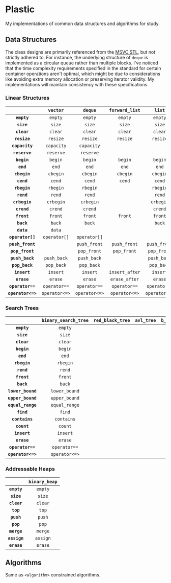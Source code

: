 # Plastic

My implementations of common data structures and algorithms for study.

## Data Structures

The class designs are primarily referenced from the [MSVC STL](https://github.com/microsoft/STL), but not strictly adhered to. For instance, the underlying structure of `deque` is implemented as a circular queue rather than multiple blocks. I've noticed that the time complexity requirements specified in the standard for certain container operations aren't optimal, which might be due to considerations like avoiding extra memory allocation or preserving iterator validity. My implementations will maintain consistency with these specifications.

### Linear Structures

| | **`vector`** | **`deque`** | **`forward_list`** | **`list`** |
| :--: | :--: | :--: | :--: | :--: |
| **`empty`** | `empty` | `empty` | `empty` | `empty` |
| **`size`** | `size` | `size` | `size` | `size` |
| **`clear`** | `clear` | `clear` | `clear` | `clear` |
| **`resize`** | `resize` | `resize` | `resize` | `resize` |
| **`capacity`** | `capacity` | `capacity` | | |
| **`reserve`** | `reserve` | `reserve` | | |
| **`begin`** | `begin` | `begin` | `begin` | `begin` |
| **`end`** | `end` | `end` | `end` | `end` |
| **`cbegin`** | `cbegin` | `cbegin` | `cbegin` | `cbegin` |
| **`cend`** | `cend` | `cend` | `cend` | `cend` |
| **`rbegin`** | `rbegin` | `rbegin` | | `rbegin` |
| **`rend`** | `rend` | `rend` | | `rend` |
| **`crbegin`** | `crbegin` | `crbegin` | | `crbegin` |
| **`crend`** | `crend` | `crend` | | `crend` |
| **`front`** | `front` | `front` | `front` | `front` |
| **`back`** | `back` | `back` | | `back` |
| **`data`** | `data` | | | |
| **`operator[]`** | `operator[]` | `operator[]` | | |
| **`push_front`** | | `push_front` | `push_front` | `push_front` |
| **`pop_front`** | | `pop_front` | `pop_front` | `pop_front` |
| **`push_back`** | `push_back` | `push_back` | | `push_back` |
| **`pop_back`** | `pop_back` | `pop_back` | | `pop_back` |
| **`insert`** | `insert` | `insert` | `insert_after` | `insert` |
| **`erase`** | `erase` | `erase` | `erase_after` | `erase` |
| **`operator==`** | `operator==` | `operator==` | `operator==` | `operator==` |
| **`operator<=>`** | `operator<=>` | `operator<=>` | `operator<=>` | `operator<=>` |

### Search Trees

| | **`binary_search_tree`** | **`red_black_tree`** | **`avl_tree`** | **`b_tree`** |
| :--: | :--: | :--: | :--: | :--: |
| **`empty`** | `empty` | | | |
| **`size`** | `size` | | | |
| **`clear`** | `clear` | | | |
| **`begin`** | `begin` | | | |
| **`end`** | `end` | | | |
| **`rbegin`** | `rbegin` | | | |
| **`rend`** | `rend` | | | |
| **`front`** | `front` | | | |
| **`back`** | `back` | | | |
| **`lower_bound`** | `lower_bound` | | | |
| **`upper_bound`** | `upper_bound` | | | |
| **`equal_range`** | `equal_range` | | | |
| **`find`** | `find` | | | |
| **`contains`** | `contains` | | | |
| **`count`** | `count` | | | |
| **`insert`** | `insert` | | | |
| **`erase`** | `erase` | | | |
| **`operator==`** | `operator==` | | | |
| **`operator<=>`** | `operator<=>` | | | |

### Addressable Heaps

| | **`binary_heap`** |
| :--: | :--: |
| **`empty`** | `empty` |
| **`size`** | `size` |
| **`clear`** | `clear` |
| **`top`** | `top` |
| **`push`** | `push` |
| **`pop`** | `pop` |
| **`merge`** | `merge` |
| **`assign`** | `assign` |
| **`erase`** | `erase` |

## Algorithms

Same as `<algorithm>` constrained algorithms.